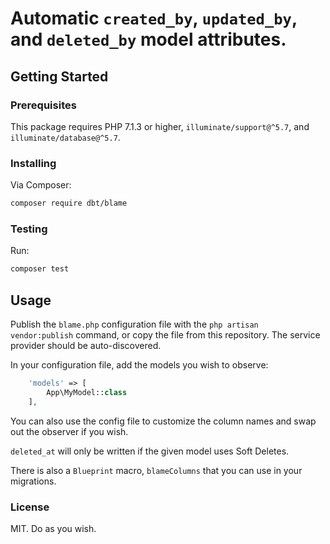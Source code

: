 # Automatic `created_by`, `updated_by`, and `deleted_by` model attributes.

## Getting Started
### Prerequisites

This package requires PHP 7.1.3 or higher, `illuminate/support@^5.7`, and `illuminate/database@^5.7`.

### Installing

Via Composer:

```bash
composer require dbt/blame
``` 

### Testing

Run:

```bash
composer test
```

## Usage

Publish the `blame.php` configuration file with the `php artisan vendor:publish` command, or copy the file from this repository. The service provider should be auto-discovered.

In your configuration file, add the models you wish to observe:

```php
    'models' => [
        App\MyModel::class
    ],
```

You can also use the config file to customize the column names and swap out the observer if you wish.

`deleted_at` will only be written if the given model uses Soft Deletes.

There is also a `Blueprint` macro, `blameColumns` that you can use in your migrations.

### License

MIT. Do as you wish.
